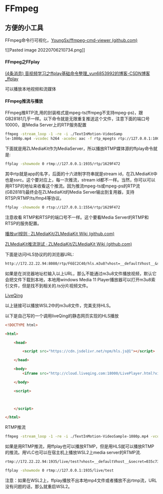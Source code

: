 # FFmpeg

## 方便的小工具

FFmpeg命令行可视化，[YoungSx/ffmpeg-cmd-viewer (github.com)](https://github.com/YoungSx/ffmpeg-cmd-viewer)

![[Pasted image 20220706210734.png]]


#### FFmpeg之FFplay

[(4条消息) 音视频学习之ffplay基础命令整理_yun6853992的博客-CSDN博客_ffplay](https://blog.csdn.net/yun6853992/article/details/121870678)

可以播放本地视频和流媒体

#### FFmpeg推流与播放

FFmpeg推RTP流,用的封装格式是mpeg-ts(ffmpeg不支持mpeg-ps)，跟GB28181几乎一样。以下命令就是无限重复推送这个文件，注意下面的端口号10000，是Media Server上的RTP服务配置

```bash
ffmpeg -stream_loop -1 -re -i ./TextInMotion-VideoSamp  
le-1080p.mp4 -vcodec h264 -acodec aac -f rtp_mpegts rtp://127.0.0.1:10000
```

下面就是用ZLMediaKit作为MediaServer，所以播放RTMP媒体源的ffplay命令就是:

```bash
ffplay -showmode 0 rtmp://127.0.0.1:1935/rtp/1629F472
```

其中rtp就是app的名字，后面的十六进制字符串就是stream id，在ZLMediaKit中也是ssrc。这个要对应上，每一次推流，stream id都不一样。当然，你可以可以用RTSP的地址来收看这个推流。因为推流mpeg-ts或mpeg-ps的RTP流(GB28181)最终会在ZLMediaKit的Media Server输出到复用器，支持RTSP/RTMP/ts/fmp4等协议。

```bash
ffplay -showmode 0 rtsp://127.0.0.1:1554/rtp/1629F472
```

注意收看 RTMP和RTSP的端口号不一样。这个要看Media Server的RTMP和RTSP的服务配置。

[播放url规则 · ZLMediaKit/ZLMediaKit Wiki (github.com)](https://github.com/ZLMediaKit/ZLMediaKit/wiki/%E6%92%AD%E6%94%BEurl%E8%A7%84%E5%88%99)

[ZLMediaKit推流测试 · ZLMediaKit/ZLMediaKit Wiki (github.com)](https://github.com/ZLMediaKit/ZLMediaKit/wiki/ZLMediaKit%E6%8E%A8%E6%B5%81%E6%B5%8B%E8%AF%95)

下面是访问HLS协议的的浏览器URL:

```txt
http://172.22.22.94:8080/rtp/F6EC2C40/hls.m3u8?vhost=__defaultVhost__&secret=035c73f7-bb6b-4889-a715-d9eb2d1925cc
```

如果是在浏览器地址栏输入以上URL，那么不能通过m3u8文件播放视频，默认它会把文件下载到本地，本地用windows Media 11 Player播放器可以打开m3u8索引文件，但是找不到相关的.ts分片视频文件。


[LiveQing](http://cloud.liveqing.com:18000/#/liveplayer)

以上链接可以播放WSL2中的m3u8文件，完美支持HLS。

以下是自己写的一个调用liveQing的静态网页实现的HLS播放

```html
<!DOCTYPE html>

<html>

    <head>

        <script src="https://cdn.jsdelivr.net/npm/hls.js@1"></script>

    </head>

    <body>
        <iframe src="http://cloud.liveqing.com:18000/LivePlayer.html?videoUrl=http%3A%2F%2F172.22.22.94%3A8080%2Frtp%2FF6EC2C40%2Fhls.m3u8%3Fvhost%3D__defaultVhost__%26secret%3D035c73f7-bb6b-4889-a715-d9eb2d1925cc" width="640" height="360" allowfullscreen></iframe>

    </body>

    <script>

      

    </script>

</html>
```

RTMP推流

```bash
ffmpeg -stream_loop -1 -re -i ./TextInMotion-VideoSample-1080p.mp4 -vcodec h264 -acodec aac -f flv rtmp://127.0.0.1:1935/[app]/[stream id]
```

如果是用RTMP推流，用ffplay也可以播放RTMP，但是用HLS就可以播放RTMP的推流。用VLC也可以在宿主机上播放WSL2上media server的RTMP流.

```txt
rtmp://172.22.22.94:1935/live/test?vhost=__defaultVhost__&secret=035c73f7-bb6b-4889-a715-d9eb2d1925cc
```

```bash
ffplay -showmode 0 rtmp://127.0.0.1:1935/live/test
```

注意：如果在WSL2上，ffplay播放不出本地mp4文件或者播放不出rtmp流，URL没有问题的话，那么就重启WSL2。

